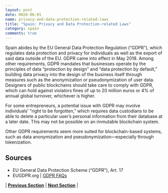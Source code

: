 ```yaml
---
layout: post
date: 0026-06-01
name: privacy-and-data-protection-related-laws
title: "Spain: Privacy and Data Protection-related Laws"
category: spain
comments: true
---
```



Spain abides by the EU General Data Protection Regulation (“GDPR”), which regulates data protection and privacy for individuals as well as the export of said data outside of the EU. GDPR came into effect in May 2018. Among other requirements, GDPR mandates that businesses operate by the principles of data “protection by design” and “data protection by default,” building data privacy into the design of the business itself through measures such as the anonymization or pseudonymization of user data. Designers of public blockchains should take care to comply with GDPR, which can hold against violators fines of up to 20 million euros or 4% of annual global turnover, whichever is higher. 

For some entrepreneurs, a potential issue with GDPR may involve individuals’ “right to be forgotten,” which requires data custodians to be able to delete a particular user’s personal information from their database at a later date. This may not be possible on an immutable blockchain system. 

Other GDPR requirements seem more suited for blockchain-based systems, such as data anonymization and pseudonymization&mdash;especially through tokenization. 


Sources
---
- EU General Data Protection Scheme (“GDPR”), Art. 17
- EUGDPR.org | [GDPR FAQs](https://www.eugdpr.org/gdpr-faqs.html)

| **[Previous Section](https://neo-project.github.io/global-blockchain-compliance-hub//spain/spain-securities-related-laws.html)** | **[Next Section](https://neo-project.github.io/global-blockchain-compliance-hub//spain/spain-final-liability.html)** |
